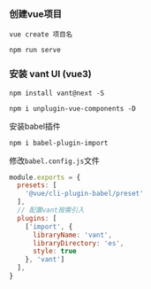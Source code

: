 ### 创建vue项目

```
vue create 项目名
```

```
npm run serve
```



### 安装 vant UI (vue3)

```
npm install vant@next -S
```

```
npm i unplugin-vue-components -D
```

安装babel插件

```
npm i babel-plugin-import
```



修改`babel.config.js`文件

```js
module.exports = {
  presets: [
    '@vue/cli-plugin-babel/preset'
  ],
  // 配置vant按需引入
  plugins: [
    ['import', {
      libraryName: 'vant',
      libraryDirectory: 'es',
      style: true
    }, 'vant']
  ],
}
```

